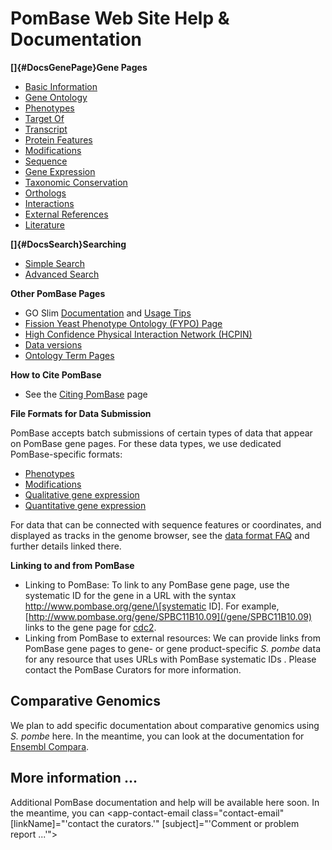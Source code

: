# PomBase Web Site Help & Documentation

**[]{#DocsGenePage}Gene Pages**

-   [Basic Information](documentation/gene-page-basic-information)
-   [Gene Ontology](documentation/gene-page-gene-ontology)
-   [Phenotypes](documentation/gene-page-phenotypes)
-   [Target Of](documentation/gene-page-target)
-   [Transcript](documentation/gene-page-transcript)
-   [Protein Features](documentation/gene-page-protein-features)
-   [Modifications](documentation/gene-page-modifications)
-   [Sequence](documentation/gene-page-sequence)
-   [Gene Expression](documentation/gene-page-gene-expression)
-   [Taxonomic Conservation](documentation/taxonomic-conservation)
-   [Orthologs](documentation/orthologs)
-   [Interactions](documentation/genetic-and-physical-interactions)
-   [External
    References](documentation/gene-page-external-references)
-   [Literature](documentation/gene-page-literature)

**[]{#DocsSearch}Searching**

-   [Simple Search](documentation/simple-search-documentation)
-   [Advanced Search](documentation/advanced-search-documentation)

**Other PomBase Pages**

-   GO Slim
    [Documentation](documentation/pombase-go-slim-documentation)
    and [Usage Tips](browse-curation/fission-yeast-go-slimming-tips)
-   [Fission Yeast Phenotype Ontology (FYPO) Page](browse-curation/fission-yeast-phenotype-ontology)
-   [High Confidence Physical Interaction Network (HCPIN)](documentation/high-confidence-physical-interaction-network)
-   [Data versions](about/version-history)
-   [Ontology Term Pages](documentation/ontology-term-page)

**How to Cite PomBase**

-   See the [Citing PomBase](about/citing-pombase) page

****File Formats for Data Submission****

PomBase accepts batch submissions of certain types of data that appear
on PomBase gene pages. For these data types, we use dedicated
PomBase-specific formats:

-   [Phenotypes](submit-data/phenotype-data-bulk-upload-format)
-   [Modifications](submit-data/modification-bulk-upload-file-format)
-   [Qualitative gene expression](submit-data/qualitative-gene-expression-bulk-upload-file-format)
-   [Quantitative gene expression](submit-data/quantitative-gene-expression-bulk-upload-file-format)

For data that can be connected with sequence features or coordinates,
and displayed as tracks in the genome browser, see the [data format
FAQ](faqs/what-file-formats-can-i-use-submit-high-throughput-data)
and further details linked there.

**Linking to and from PomBase**

-   Linking to PomBase: To link to any PomBase gene page, use the
    systematic ID for the gene in a URL with the syntax
    http://www.pombase.org/gene/\[systematic ID\]. For example,
    [http://www.pombase.org/gene/SPBC11B10.09](/gene/SPBC11B10.09)
    links to the gene page for [cdc2](spombe/result/SPBC11B10.09).
-   Linking from PomBase to external resources: We can provide links
    from PomBase gene pages to gene- or gene product-specific *S. pombe*
    data for any resource that uses URLs with PomBase systematic IDs .
    Please contact the PomBase Curators for more information.


Comparative Genomics
--------------------

We plan to add specific documentation about comparative genomics using
*S. pombe* here. In the meantime, you can look at the documentation for
[Ensembl Compara](http://genomebrowser.pombase.org/info/docs/compara/index.html).

More information ...
--------------------

Additional PomBase documentation and help will be available here soon.
In the meantime, you can
<app-contact-email class="contact-email" [linkName]="'contact the curators.'"
                   [subject]="'Comment or problem report ...'"></app-contact-email>
